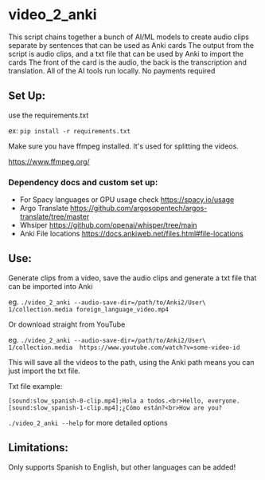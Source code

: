 # video_2_anki

This script chains together a bunch of AI/ML models to create audio clips separate by sentences that can be used as Anki cards
The output from the script is audio clips, and a txt file that can be used by Anki to import the cards
The front of the card is the audio, the back is the transcription and translation. All of the AI tools run locally. No payments required

## Set Up:
use the requirements.txt

ex: `pip install -r requirements.txt`

Make sure you have ffmpeg installed. It's used for splitting the videos.

https://www.ffmpeg.org/

### Dependency docs and custom set up:

- For Spacy languages or GPU usage check https://spacy.io/usage
- Argo Translate https://github.com/argosopentech/argos-translate/tree/master
- Whsiper https://github.com/openai/whisper/tree/main
- Anki File locations https://docs.ankiweb.net/files.html#file-locations

## Use:
Generate clips from a video, save the audio clips and generate a txt file that can be imported into Anki

eg. `./video_2_anki --audio-save-dir=/path/to/Anki2/User\ 1/collection.media foreign_language_video.mp4`

Or download straight from YouTube

eg. `./video_2_anki --audio-save-dir=/path/to/Anki2/User\ 1/collection.media  https://www.youtube.com/watch?v=some-video-id`

This will save all the videos to the path, using the Anki path means you can just import the txt file.

Txt file example:
```
[sound:slow_spanish-0-clip.mp4];Hola a todos.<br>Hello, everyone.
[sound:slow_spanish-1-clip.mp4];¿Cómo están?<br>How are you?
```

`./video_2_anki --help` for more detailed options

## Limitations:
Only supports Spanish to English, but other languages can be added!
